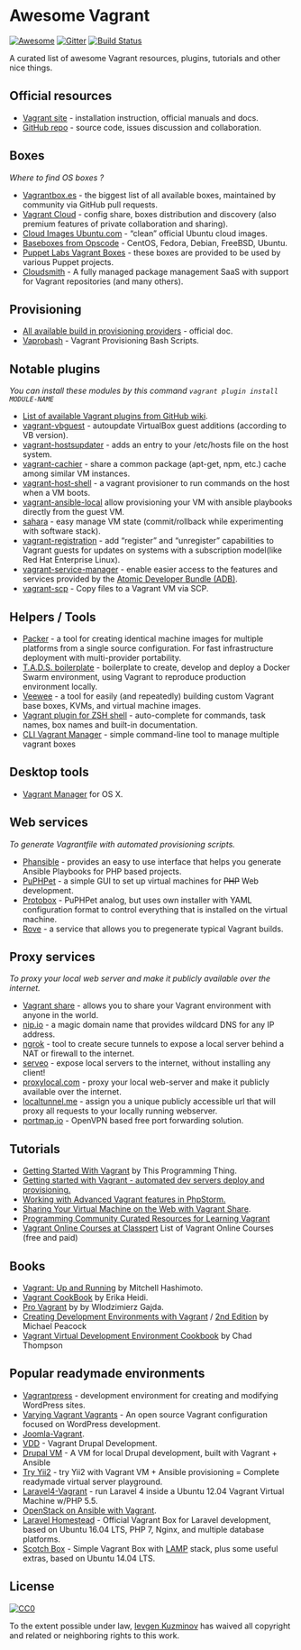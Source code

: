 # Awesome Vagrant

[![Awesome](https://cdn.rawgit.com/sindresorhus/awesome/d7305f38d29fed78fa85652e3a63e154dd8e8829/media/badge.svg)](https://github.com/sindresorhus/awesome) [![Gitter](https://badges.gitter.im/Join%20Chat.svg)](https://gitter.im/iJackUA/awesome-vagrant?utm_source=badge&utm_medium=badge&utm_campaign=pr-badge) [![Build Status](https://api.travis-ci.org/iJackUA/awesome-vagrant.svg?branch=master)](https://travis-ci.org/iJackUA/awesome-vagrant)

A curated list of awesome Vagrant resources, plugins, tutorials and other nice things.

## Official resources

- [Vagrant site](https://www.vagrantup.com/) - installation instruction, official manuals and docs.
- [GitHub repo](https://github.com/hashicorp/vagrant) - source code, issues discussion and collaboration.

## Boxes

_Where to find OS boxes ?_

- [Vagrantbox.es](http://www.vagrantbox.es/) - the biggest list of all available boxes, maintained by community via GitHub pull requests.
- [Vagrant Cloud](https://app.vagrantup.com/boxes/search) - config share, boxes distribution and discovery (also premium features of private collaboration and sharing).
- [Cloud Images Ubuntu.com](https://cloud-images.ubuntu.com/vagrant/) - “clean” official Ubuntu cloud images.
- [Baseboxes from Opscode](https://github.com/chef/bento#current-baseboxes) - CentOS, Fedora, Debian, FreeBSD, Ubuntu.
- [Puppet Labs Vagrant Boxes](http://puppet-vagrant-boxes.puppetlabs.com/) - these boxes are provided to be used by various Puppet projects.
- [Cloudsmith](https://cloudsmith.io) - A fully managed package management SaaS with support for Vagrant repositories (and many others).

## Provisioning

- [All available build in provisioning providers](https://www.vagrantup.com/docs/provisioning) - official doc.
- [Vaprobash](http://fideloper.github.io/Vaprobash/index.html) - Vagrant Provisioning Bash Scripts.

## Notable plugins

_You can install these modules by this command `vagrant plugin install MODULE-NAME`_

- [List of available Vagrant plugins from GitHub wiki](https://github.com/hashicorp/vagrant/wiki/Available-Vagrant-Plugins).
- [vagrant-vbguest](https://github.com/dotless-de/vagrant-vbguest) - autoupdate VirtualBox guest additions (according to VB version).
- [vagrant-hostsupdater](https://github.com/cogitatio/vagrant-hostsupdater) - adds an entry to your /etc/hosts file on the host system.
- [vagrant-cachier](http://fgrehm.viewdocs.io/vagrant-cachier/) - share a common package (apt-get, npm, etc.) cache among similar VM instances.
- [vagrant-host-shell](https://github.com/phinze/vagrant-host-shell) - a vagrant provisioner to run commands on the host when a VM boots.
- [vagrant-ansible-local](https://github.com/jaugustin/vagrant-ansible-local) allow provisioning your VM with ansible playbooks directly from the guest VM.
- [sahara](https://github.com/jedi4ever/sahara) - easy manage VM state (commit/rollback while experimenting with software stack).
- [vagrant-registration](https://github.com/projectatomic/adb-vagrant-registration) - add “register” and “unregister” capabilities to Vagrant guests for updates on systems with a subscription model(like Red Hat Enterprise Linux).
- [vagrant-service-manager](https://github.com/projectatomic/vagrant-service-manager) - enable easier access to the features and services provided by the [Atomic Developer Bundle (ADB)](https://github.com/projectatomic/adb-atomic-developer-bundle).
- [vagrant-scp](https://github.com/invernizzi/vagrant-scp) - Copy files to a Vagrant VM via SCP.

## Helpers / Tools

- [Packer](https://www.packer.io/) - a tool for creating identical machine images for multiple platforms from a single source configuration. For fast infrastructure deployment with multi-provider portability.
- [T.A.D.S. boilerplate](https://github.com/Thomvaill/tads-boilerplate) - boilerplate to create, develop and deploy a Docker Swarm environment, using Vagrant to reproduce production environment locally.
- [Veewee](https://github.com/jedi4ever/veewee) - a tool for easily (and repeatedly) building custom Vagrant base boxes, KVMs, and virtual machine images.
- [Vagrant plugin for ZSH shell](https://github.com/robbyrussell/oh-my-zsh/wiki/Plugins#vagrant) - auto-complete for commands, task names, box names and built-in documentation.
- [CLI Vagrant Manager](https://github.com/MunGell/vgm) - simple command-line tool to manage multiple vagrant boxes

## Desktop tools

- [Vagrant Manager](http://vagrantmanager.com/) for OS X.

## Web services

_To generate Vagrantfile with automated provisioning scripts._

- [Phansible](http://phansible.com/) - provides an easy to use interface that helps you generate Ansible Playbooks for PHP based projects.
- [PuPHPet](https://puphpet.com/) - a simple GUI to set up virtual machines for <s>PHP</s> Web development.
- [Protobox](http://getprotobox.com/) - PuPHPet analog, but uses own installer with YAML configuration format to control everything that is installed on the virtual machine.
- [Rove](http://rove.io/) - a service that allows you to pregenerate typical Vagrant builds.

## Proxy services

_To proxy your local web server and make it publicly available over the internet._

- [Vagrant share](https://www.vagrantup.com/docs/share/) - allows you to share your Vagrant environment with anyone in the world.
- [nip.io](http://nip.io) - a magic domain name that provides wildcard DNS for any IP address.
- [ngrok](https://ngrok.com/) - tool to create secure tunnels to expose a local server behind a NAT or firewall to the internet.
- [serveo](https://serveo.net/) - expose local servers to the internet, without installing any client!
- [proxylocal.com](http://proxylocal.com) - proxy your local web-server and make it publicly available over the internet.
- [localtunnel.me](https://localtunnel.github.io/www/) - assign you a unique publicly accessible url that will proxy all requests to your locally running webserver.
- [portmap.io](https://portmap.io/) - OpenVPN based free port forwarding solution.

## Tutorials

- [Getting Started With Vagrant](http://www.thisprogrammingthing.com/2013/getting-started-with-vagrant/) by This Programming Thing.
- [Getting started with Vagrant - automated dev servers deploy and provisioning.](http://stdout.in/en/post/getting_started_with_vagrant_automated_dev_servers_deploy_and_provisioning)
- [Working with Advanced Vagrant features in PhpStorm.](http://confluence.jetbrains.com/display/PhpStorm/Working+with+Advanced+Vagrant+features+in+PhpStorm)
- [Sharing Your Virtual Machine on the Web with Vagrant Share](https://scotch.io/tutorials/sharing-your-virtual-machine-on-the-web-with-vagrant-share).
- [Programming Community Curated Resources for Learning Vagrant](https://hackr.io/tutorials/learn-vagrant)
- [Vagrant Online Courses at Classpert](https://classpert.com/vagrant) List of Vagrant Online Courses (free and paid)

## Books

- [Vagrant: Up and Running](https://www.amazon.com/Vagrant-Running-Virtualized-Development-Environments/dp/1449335837) by Mitchell Hashimoto.
- [Vagrant CookBook](https://leanpub.com/vagrantcookbook) by Erika Heidi.
- [Pro Vagrant](https://www.amazon.com/Pro-Vagrant-Wlodzimierz-Gajda/dp/1484200748/) by by Wlodzimierz Gajda.
- [Creating Development Environments with Vagrant](http://shop.oreilly.com/product/9781849519182.do) / [2nd Edition](http://shop.oreilly.com/product/9781784397029.do) by Michael Peacock
- [Vagrant Virtual Development Environment Cookbook](http://shop.oreilly.com/product/9781784393748.do) by Chad Thompson

## Popular readymade environments

- [Vagrantpress](https://github.com/vagrantpress/vagrantpress) - development environment for creating and modifying WordPress sites.
- [Varying Vagrant Vagrants](https://github.com/Varying-Vagrant-Vagrants/VVV) - An open source Vagrant configuration focused on WordPress development.
- [Joomla-Vagrant](https://github.com/joomlatools/joomlatools-vagrant).
- [VDD](https://www.drupal.org/project/vdd) - Vagrant Drupal Development.
- [Drupal VM](https://www.drupalvm.com/) - A VM for local Drupal development, built with Vagrant + Ansible
- [Try Yii2](https://github.com/iJackUA/try-yii2) - try Yii2 with Vagrant VM + Ansible provisioning = Complete readymade virtual server playground.
- [Laravel4-Vagrant](https://github.com/bryannielsen/Laravel4-Vagrant) - run Laravel 4 inside a Ubuntu 12.04 Vagrant Virtual Machine w/PHP 5.5.
- [OpenStack on Ansible with Vagrant](https://github.com/openstack-ansible/openstack-ansible).
- [Laravel Homestead](https://laravel.com/docs/master/homestead) - Official Vagrant Box for Laravel development, based on Ubuntu 16.04 LTS, PHP 7, Nginx, and multiple database platforms.
- [Scotch Box](https://scotch.io/bar-talk/announcing-scotch-box-2-0-our-dead-simple-vagrant-lamp-stack-improved) - Simple Vagrant Box with [LAMP](https://en.m.wikipedia.org/wiki/LAMP_%28software_bundle%29) stack, plus some useful extras, based on Ubuntu 14.04 LTS.

## License

[![CC0](https://licensebuttons.net/p/zero/1.0/88x31.png)](https://creativecommons.org/publicdomain/zero/1.0/)

To the extent possible under law, [Ievgen Kuzminov](http://stdout.in/) has waived all copyright and related or neighboring rights to this work.

